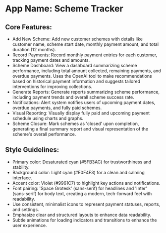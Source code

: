 # **App Name**: Scheme Tracker

## Core Features:

- Add New Scheme: Add new customer schemes with details like customer name, scheme start date, monthly payment amount, and total duration (12 months).
- Record Payments: Record monthly payment entries for each customer, tracking payment dates and amounts.
- Scheme Dashboard: View a dashboard summarizing scheme performance, including total amount collected, remaining payments, and overdue payments. Uses the OpenAI tool to make recommendations based on historical payment information and suggests tailored interventions for improving collections.
- Generate Reports: Generate reports summarizing scheme performance, including payment trends and overall scheme success rate.
- Notifications: Alert system notifies users of upcoming payment dates, overdue payments, and fully paid schemes.
- Visual Reporting: Visually display fully paid and upcoming payment schedule using charts and graphs.
- Scheme Closure: Mark schemes as 'closed' upon completion, generating a final summary report and visual representation of the scheme's overall performance.

## Style Guidelines:

- Primary color: Desaturated cyan (#5FB3AC) for trustworthiness and stability.
- Background color: Light cyan (#E0F4F3) for a clean and calming interface.
- Accent color: Violet (#9961C7) to highlight key actions and notifications.
- Font pairing: 'Space Grotesk' (sans-serif) for headlines and 'Inter' (sans-serif) for body text, creating a modern, tech-forward feel with readability.
- Use consistent, minimalist icons to represent payment statuses, reports, and settings.
- Emphasize clear and structured layouts to enhance data readability.
- Subtle animations for loading indicators and transitions to enhance the user experience.